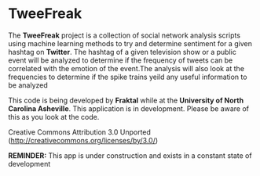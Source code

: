 TweeFreak
========


The **TweeFreak** project is a collection of social network analysis scripts using machine learning methods to try and determine sentiment for a given hashtag on **Twitter**. The hashtag of a given television show or a public event will be analyzed to determine if the frequency of tweets can be correlated with the emotion of the event.The analysis will also look at the frequencies to determine if the spike trains yeild any useful information to be analyzed 

This code is being developed by **Fraktal** while at the **University of North Carolina Asheville**. This application is in development. Please be aware of this as you look at the code. 


Creative Commons Attribution 3.0 Unported (http://creativecommons.org/licenses/by/3.0/)
 

**REMINDER:** This app is under construction and exists in a constant state of development   